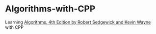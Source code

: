 # Algorithms-with-CPP
Learning [Algorithms, 4th Edition by Robert Sedgewick and Kevin Wayne](https://algs4.cs.princeton.edu/home/) with CPP
